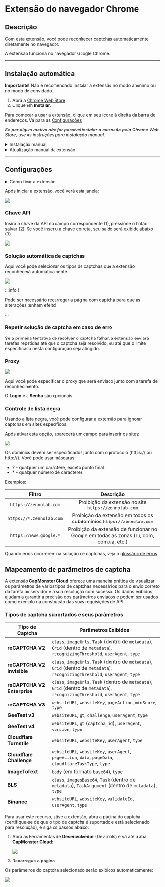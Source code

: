 ﻿---
sidebar_position: 0
---

# Extensão do navegador Chrome
## Descrição
Com esta extensão, você pode reconhecer captchas automaticamente diretamente no navegador.

A extensão funciona no navegador Google Chrome.

-----
## Instalação automática
**Importante!** Não é recomendado instalar a extensão no modo anônimo ou no modo de convidado.

1. Abra a [Chrome Web Store](https://chrome.google.com/webstore/detail/capmonster-cloud-%E2%80%94-automa/pabjfbciaedomjjfelfafejkppknjleh?hl=pt-br).
2. Clique em **Instalar**.

Para começar a usar a extensão, clique em seu ícone à direita da barra de endereços. Vá para as [Configurações](extension-main.md#configurações).

*Se por algum motivo não for possível instalar a extensão pela Chrome Web Store, use as instruções para instalação manual.*

<details>
    <summary>Instalação manual</summary>

1. Baixe o [arquivo com a extensão](https://zenno.link/chrome-actual-build).

2. Descompacte-o para qualquer pasta.
   
   **ATENÇÃO**: a pasta não deve ser excluída, caso contrário, a extensão deixará de funcionar.
3. No navegador Google Chrome, abra a página **Extensões**. Existem várias maneiras de fazer isso:
   1. Digite `chrome://extensions` na barra de endereços do navegador e pressione **Enter**.
   2. No menu: clique nos três pontos verticais no canto superior direito (perto da foto do perfil), depois em **Mais Ferramentas**, e em seguida **Extensões**.

  ![](./images/extension-main-firefox/359d5afb-d644-45c2-a882-e7fc3da759eb.png)

   3. Ou vá para as configurações do Google Chrome e selecione **Extensões** (na parte inferior) no menu à direita.

  ![](./images/extension-main-firefox/61a9b824-b0d2-4808-8bb8-feac4b25d0b7.png)

4. Ative o **Modo de desenvolvedor**.
5. Em seguida, clique em **Carregar sem compactação**.

  ![](./images/extension-main-firefox/load-unpacked.png)

6. Encontre e escolha a pasta onde você descompactou a extensão.
7. Depois disso, a extensão deve aparecer na lista das extensões instaladas.

![](./images/extension-main-firefox/919a2eab-1651-4b48-8980-b69346d700fd.png)

  </details>

<details>
    <summary>Atualização manual da extensão</summary>

Se você estiver instalando a extensão sobre a versão anterior, ao atualizar os arquivos originais da extensão, também precisará clicar no botão de atualização na página **Extensões** (como abrir esta página está descrito acima na seção **Instalação manual**).

![](./images/extension-main-firefox/manual-update.png)
</details>

-----
## Configurações
<details>
    <summary>Como fixar a extensão</summary>

Por padrão, a extensão instalada é ocultada. Para fixá-la, você deve clicar no botão “Fixar”:

![](./images/extension-main-firefox/pin1.png)
</details>

Após iniciar a extensão, você verá esta janela:

![](./images/extension-main-firefox/ext.screen.en.png)
### <a name="id-browserextension-apikey"></a>Chave API
Insira a chave da API no campo correspondente (1), pressione o botão salvar (2). Se você inseriu a chave correta, seu saldo será exibido abaixo (3).

![](./images/extension-main-firefox/api-key.png)
### <a name="id-browserextension-automaticcaptchasolving"></a>Solução automática de captchas
Aqui você pode selecionar os tipos de captchas que a extensão reconhecerá automaticamente.

![](./images/extension-main-firefox/extension.example.png)

:::info !

Pode ser necessário recarregar a página com captcha para que as alterações tenham efeito!

:::
### <a name="id-browserextension-repeatcaptchasolvingincaseofanerror"></a>Repetir solução de captcha em caso de erro
Se a primeira tentativa de resolver o captcha falhar, a extensão enviará tarefas repetidas até que o captcha seja resolvido, ou até que o limite especificado nesta configuração seja atingido.
### <a name="id-browserextension-proxy"></a>Proxy
![](./images/extension-main-firefox/proxy.png) 

Aqui você pode especificar o proxy que será enviado junto com a tarefa de reconhecimento.

O **Login** e a **Senha** são opcionais.
### <a name="id-browserextension-blacklistcontrol"></a>Controle de lista negra
Usando a lista negra, você pode configurar a extensão para ignorar captchas em sites específicos.

Após ativar esta opção, aparecerá um campo para inserir os sites:

![](./images/extension-main-firefox/blacklist-control.png)

Os domínios devem ser especificados junto com o protocolo (https:// ou http://).
Você pode usar máscaras:

- ? - qualquer um caractere, exceto ponto final
- \* - qualquer número de caracteres

Exemplos:

|**Filtro**|**Descrição**|
| :-: | :-: |
|`https://zennolab.com`|Proibição da extensão no site `https://zennolab.com`|
|`https://*.zennolab.com`|Proibição da extensão em todos os subdomínios `https://zennolab.com`|
|`https://www.google.*`|Proibição da extensão de funcionar no Google em todas as zonas (ru, com, com.ua, etc.)|

Quando erros ocorrerem na solução de captchas, veja o [glossário de erros](/api/api-errors.md).

## Mapeamento de parâmetros de captcha

A extensão **CapMonster Cloud** oferece uma maneira prática de visualizar os parâmetros de vários tipos de captchas necessários para o envio correto da tarefa ao servidor e a sua resolução com sucesso. Os dados exibidos ajudam a garantir a precisão dos parâmetros enviados e podem ser usados como exemplo na construção das suas requisições de API.

### Tipos de captcha suportados e seus parâmetros

| Tipo de Captcha             | Parâmetros Exibidos                                                                                                             |
| --------------------------- | ------------------------------------------------------------------------------------------------------------------------------- |
| **reCAPTCHA V2**            | `class`, `imageUrls`, `Task` (dentro de `metadata`), `Grid` (dentro de `metadata`), `recognizingThreshold`, `userAgent`, `type` |
| **reCAPTCHA V2 Invisible**  | `class`, `imageUrls`, `Task` (dentro de `metadata`), `Grid` (dentro de `metadata`), `recognizingThreshold`, `userAgent`, `type` |
| **reCAPTCHA V2 Enterprise** | `class`, `imageUrls`, `Task` (dentro de `metadata`), `Grid` (dentro de `metadata`), `recognizingThreshold`, `userAgent`, `type` |
| **reCAPTCHA V3**            | `websiteURL`, `websiteKey`, `pageAction`, `minScore`, `type`                                                                    |
| **GeeTest v3**              | `websiteURL`, `gt`, `challenge`, `userAgent`, `type`                                                                            |
| **GeeTest v4**              | `websiteURL`, `gt` (`captcha_id`), `userAgent`, `version`, `type`                                                               |
| **Cloudflare Turnstile**    | `websiteURL`, `websiteKey`, `userAgent`, `type`                                                                                 |
| **Cloudflare Challenge**    | `websiteURL`, `websiteKey`, `userAgent`, `pageAction`, `data`, `pageData`, `cloudflareTaskType`, `type`                         |
| **ImageToText**             | `body` (em formato `base64`), `type`                                                                                            |
| **BLS**                     | `class`, `imagesBase64`, `Task` (dentro de `metadata`), `TaskArgument` (dentro de `metadata`), `type`                           |
| **Binance**                 | `websiteURL`, `websiteKey`, `validateId`, `userAgent`, `type`                                                                   |


Para usar este recurso, ative a extensão, abra a página do captcha (certifique-se de que o tipo de captcha é suportado e está selecionado para resolução), e siga os passos abaixo:

1. Abra as Ferramentas de **Desenvolvedor** (DevTools) e vá até a aba **CapMonster Cloud**: 
    
   ![](./images/params_extension.png)

2. Recarregue a página.

Os parâmetros do captcha selecionado serão exibidos automaticamente:  

![](./images/params_extension1.png)
